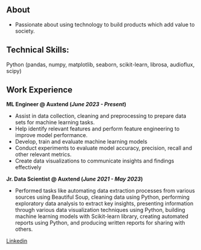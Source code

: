 ## About
- Passionate about using technology to build products which add value to society.


## Technical Skills: 
Python (pandas, numpy, matplotlib, seaborn, scikit-learn, librosa, audioflux, scipy)

## Work Experience
**ML Engineer @ Auxtend (_June 2023 - Present_)**
- Assist in data collection, cleaning and preprocessing to prepare data sets for machine learning tasks.
- Help identify relevant features and perform feature engineering to improve model performance.
- Develop, train and evaluate machine learning models
- Conduct experiments to evaluate model accuracy, precision, recall and other relevant metrics.
- Create data visualizations to communicate insights and findings effectively 

**Jr. Data Scientist @ Auxtend (_June 2021 - May 2023_)**
- Performed tasks like automating data extraction processes from various sources using Beautiful Soup, cleaning data using
Python, performing exploratory data analysis to extract key insights, presenting information through various data visualization
techniques using Python, building machine learning models with Scikit-learn library, creating automated reports using
Python, and producing written reports for sharing with others.


[Linkedin](www.linkedin.com/in/shaheer1018/)

